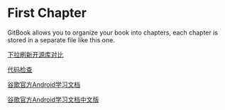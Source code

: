 # First Chapter

GitBook allows you to organize your book into chapters, each chapter is stored in a separate file like this one.

[下拉刷新开源库对比](https://github.com/desmond1121/Android-Ptr-Comparison)

[代码检查](https://github.com/MasonLiuChn/AndroidCodeQuality)

[谷歌官方Android学习文档](http://developer.android.com/intl/zh-cn/index.html)

[谷歌官方Android学习文档中文版](https://github.com/SummerRC/android-training-course-in-chinese)